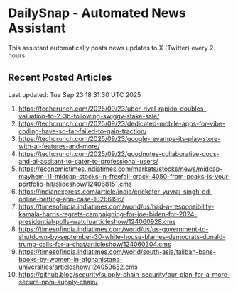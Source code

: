 # DailySnap - Automated News Assistant

This assistant automatically posts news updates to X (Twitter) every 2 hours.

## Recent Posted Articles

Last updated: Tue Sep 23 18:31:30 UTC 2025

1. https://techcrunch.com/2025/09/23/uber-rival-rapido-doubles-valuation-to-2-3b-following-swiggy-stake-sale/
2. https://techcrunch.com/2025/09/23/dedicated-mobile-apps-for-vibe-coding-have-so-far-failed-to-gain-traction/
3. https://techcrunch.com/2025/09/23/google-revamps-its-play-store-with-ai-features-and-more/
4. https://techcrunch.com/2025/09/23/goodnotes-collaborative-docs-and-ai-assitant-to-cater-to-professional-users/
5. https://economictimes.indiatimes.com/markets/stocks/news/midcap-mayhem-11-midcap-stocks-in-freefall-crack-4050-from-peaks-is-your-portfolio-hit/slideshow/124068151.cms
6. https://indianexpress.com/article/india/cricketer-yuvraj-singh-ed-online-betting-app-case-10266196/
7. https://timesofindia.indiatimes.com/world/us/had-a-responsibility-kamala-harris-regrets-campaigning-for-joe-biden-for-2024-presidential-polls-watch/articleshow/124060928.cms
8. https://timesofindia.indiatimes.com/world/us/us-government-to-shutdown-by-september-30-white-house-blames-democrats-donald-trump-calls-for-a-chat/articleshow/124060304.cms
9. https://timesofindia.indiatimes.com/world/south-asia/taliban-bans-books-by-women-in-afghanistans-universities/articleshow/124059652.cms
10. https://github.blog/security/supply-chain-security/our-plan-for-a-more-secure-npm-supply-chain/
